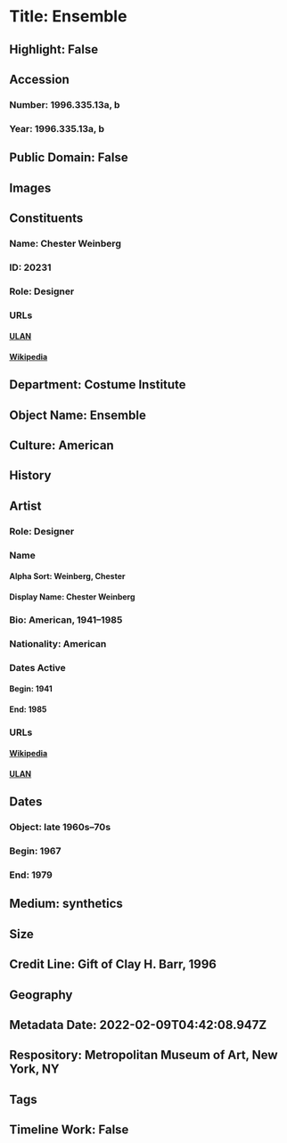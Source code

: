 # Title: Ensemble
## Highlight: False
## Accession
### Number: 1996.335.13a, b
### Year: 1996.335.13a, b
## Public Domain: False
## Images
## Constituents
### Name: Chester Weinberg
### ID: 20231
### Role: Designer
### URLs
#### [ULAN](http://vocab.getty.edu/page/ulan/500524658)
#### [Wikipedia](https://www.wikidata.org/wiki/Q110340641)
## Department: Costume Institute
## Object Name: Ensemble
## Culture: American
## History
## Artist
### Role: Designer
### Name
#### Alpha Sort: Weinberg, Chester
#### Display Name: Chester Weinberg
### Bio: American, 1941–1985
### Nationality: American
### Dates Active
#### Begin: 1941
#### End: 1985
### URLs
#### [Wikipedia](https://www.wikidata.org/wiki/Q110340641)
#### [ULAN](http://vocab.getty.edu/page/ulan/500524658)
## Dates
### Object: late 1960s–70s
### Begin: 1967
### End: 1979
## Medium: synthetics
## Size
## Credit Line: Gift of Clay H. Barr, 1996
## Geography
## Metadata Date: 2022-02-09T04:42:08.947Z
## Respository: Metropolitan Museum of Art, New York, NY
## Tags
## Timeline Work: False